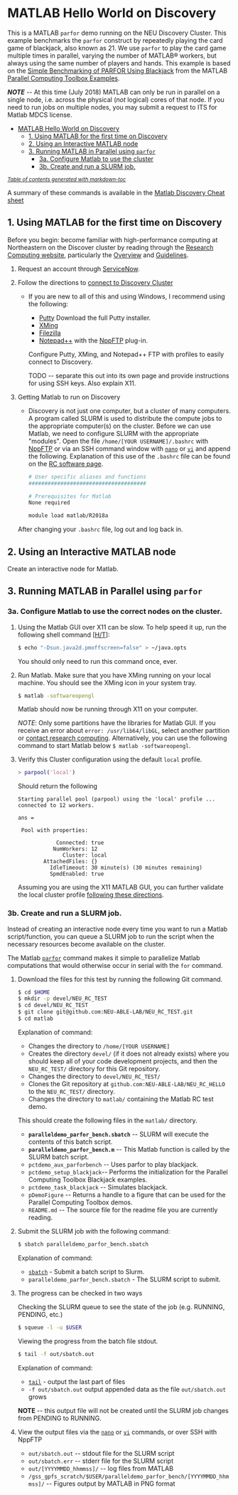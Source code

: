# MATLAB Hello World on Discovery
This is a MATLAB `parfor` demo running on the NEU Discovery Cluster. This example benchmarks the `parfor` construct by repeatedly playing the card game of blackjack, also known as 21. We use `parfor` to play the card game multiple times in parallel, varying the number of MATLAB® workers, but always using the same number of players and hands. This example is based on the [Simple Benchmarking of PARFOR Using Blackjack](https://www.mathworks.com/help/distcomp/examples/simple-benchmarking-of-parfor-using-blackjack.html) from the MATLAB [Parallel Computing Toolbox Examples](https://www.mathworks.com/help/distcomp/examples.html).

***NOTE*** -- At this time (July 2018) MATLAB can only be run in parallel on a single node, i.e. across the physical (*not* logical) cores of that node. If you need to run jobs on multiple nodes, you may submit a request to ITS for Matlab MDCS license.

- [MATLAB Hello World on Discovery](#matlab-hello-world-on-discovery)
  * [1. Using MATLAB for the first time on Discovery](#1-using-matlab-for-the-first-time-on-discovery)
  * [2. Using an Interactive MATLAB node](#2-using-an-interactive-matlab-node)
  * [3. Running MATLAB in Parallel using `parfor`](#3-running-matlab-in-parallel-using--parfor-)
    + [3a. Configure Matlab to use the cluster](#3a-configure-matlab-to-use-the-cluster)
    + [3b. Create and run a SLURM job.](#3b-create-and-run-a-slurm-job)

<small><i><a href='http://ecotrust-canada.github.io/markdown-toc/'>Table of contents generated with markdown-toc</a></i></small>

A summary of these commands is available in the [Matlab Discovery Cheat sheet](cheatsheet.md)

## 1. Using MATLAB for the first time on Discovery
Before you begin: become familiar with high-performance computing at Northeastern on the Discover cluster by reading through the [Research Computing website](https://its.northeastern.edu/researchcomputing/), particularly the [Overview](https://its.northeastern.edu/researchcomputing/overview/) and [Guidelines](https://its.northeastern.edu/researchcomputing/usage-guidelines/).

1) Request an account through [ServiceNow](https://northeastern.service-now.com/research?id=sc_cat_item&sys_id=0ae24596db535fc075892f17d496199c).

2) Follow the directions to [connect to Discovery Cluster](https://its.northeastern.edu/researchcomputing/connecting/)

    * If you are new to all of this and using Windows, I recommend using the following: 
        * [Putty](https://www.chiark.greenend.org.uk/~sgtatham/putty/latest.html) Download the full Putty installer.
        * [XMing](https://sourceforge.net/projects/xming/)
        * [Filezilla](https://filezilla-project.org/download.php?type=client)
        * [Notepad++](https://notepad-plus-plus.org/) with the [NppFTP](https://sourceforge.net/projects/nppftp/) plug-in.

        Configure Putty, XMing, and Notepad++ FTP with profiles to easily connect to Discovery.
        
        TODO -- separate this out into its own page and provide instructions for using SSH keys. Also explain X11.

3) Getting Matlab to run on Discovery

    * Discovery is not just one computer, but a cluster of many computers. A program called SLURM is used to distribute the compute jobs to the appropriate computer(s) on the cluster. Before we can use Matlab, we need to configure SLURM with the appropriate "modules". Open the file `/home/[YOUR USERNAME]/.bashrc` with [NppFTP](https://sourceforge.net/projects/nppftp/) or via an SSH command window with [`nano`](https://www.howtogeek.com/howto/42980/the-beginners-guide-to-nano-the-linux-command-line-text-editor/) or [`vi`](https://www.howtogeek.com/102468/a-beginners-guide-to-editing-text-files-with-vi/) and append the following. Explanation of this use of the `.bashrc` file can be found on the [RC software page](https://its.northeastern.edu/researchcomputing/software/).

        ```bash
        # User specific aliases and functions
        #####################################
        
        # Prerequisites for Matlab
        None required
        
        module load matlab/R2018a
        ```
        
    After changing your `.bashrc` file, log out and log back in.
				
## 2. Using an Interactive MATLAB node
Create an interactive node for Matlab. 

## 3. Running MATLAB in Parallel using `parfor`

### 3a. Configure Matlab to use the correct nodes on the cluster.

1) Using the Matlab GUI over X11 can be slow. To help speed it up, run the following shell command \[[H/T](https://www.mathworks.com/matlabcentral/answers/107239-why-does-r2013b-keyboard-freeze-when-toggling-x11-forwarded-windows)\]:

    ```bash
    $ echo "-Dsun.java2d.pmoffscreen=false" > ~/java.opts
    ```
    
    You should only need to run this command once, ever.

2) Run Matlab. Make sure that you have XMing running on your local machine. You should see the XMing icon in your system tray.

    ```bash
    $ matlab -softwareopengl
    ```
            
    Matlab should now be running through X11 on your computer.
    
    *NOTE*: Only some partitions have the libraries for Matlab GUI. If you receive an error about `error: /usr/lib64/libGL`, select another partition or [contact research computing](https://its.northeastern.edu/researchcomputing/contact/). Alternatively, you can use the following command to start Matlab below `$ matlab -softwareopengl`.
    
3) Verify this Cluster configuration using the default `local` profile.

    ```matlab
    > parpool('local')
    ```
    
    Should return the following
    
    ```
    Starting parallel pool (parpool) using the 'local' profile ... connected to 12 workers.

    ans = 

     Pool with properties: 

                Connected: true
               NumWorkers: 12
                  Cluster: local
            AttachedFiles: {}
              IdleTimeout: 30 minute(s) (30 minutes remaining)
              SpmdEnabled: true
    ```
    
    Assuming you are using the X11 MATLAB GUI, you can further validate the local cluster profile [following these directions](https://www.mathworks.com/help/distcomp/discover-clusters-and-use-cluster-profiles.html#brrzq8d-1).

### 3b. Create and run a SLURM job. 
Instead of creating an interactive node every time you want to run a Matlab script/function, you can queue a SLURM job to run the script when the necessary resources become available on the cluster. 

The Matlab [`parfor`](https://www.mathworks.com/help/distcomp/parfor.html) command makes it simple to parallelize Matlab computations that would otherwise occur in serial with the `for` command. 

1) Download the files for this test by running the following Git command.

    ```bash
    $ cd $HOME
    $ mkdir -p devel/NEU_RC_TEST
    $ cd devel/NEU_RC_TEST
    $ git clone git@github.com:NEU-ABLE-LAB/NEU_RC_TEST.git
    $ cd matlab
    ```
    
    Explanation of command:
    * Changes the directory to `/home/[YOUR USERNAME]`
    * Creates the directory `devel/` (if it does not already exists) where you should keep all of your code development projects, and then the `NEU_RC_TEST/` directory for this Git repository.
    * Changes the directory to `devel/NEU_RC_TEST/`
    * Clones the Git repository at `github.com:NEU-ABLE-LAB/NEU_RC_HELLO` to the `NEU_RC_TEST/` directory.
    * Changes the directory to `matlab/` containing the Matlab RC test demo.
    
    This should create the following files in the `matlab/` directory.
    
    * **`paralleldemo_parfor_bench.sbatch`** -- SLURM will execute the contents of this batch script.        
    * **`paralleldemo_parfor_bench.m`** -- This Matlab function is called by the SLURM batch script.   
    * `pctdemo_aux_parforbench` -- Uses parfor to play blackjack. 
    * `pctdemo_setup_blackjack`-- Performs the initialization for the Parallel Computing  Toolbox Blackjack examples.
    * `pctdemo_task_blackjack` -- Simulates blackjack.
    * `pDemoFigure` -- Returns a handle to a figure that can be used for the Parallel Computing Toolbox demos.
    * `README.md` -- The source file for the readme file you are currently reading.

2) Submit the SLURM job with the following command:

    ```bash
    $ sbatch paralleldemo_parfor_bench.sbatch
    ```
    
    Explanation of command:
    * [`sbatch`](https://slurm.schedmd.com/sbatch.html) - Submit a batch script to Slurm.
    * `paralleldemo_parfor_bench.sbatch` - The SLURM script to submit.
    
3) The progress can be checked in two ways

    Checking the SLURM queue to see the state of the job (e.g. RUNNING, PENDING, etc.)
    
    ```bash
    $ squeue -l -u $USER
    ```

    Viewing the progress from the batch file stdout.
    
    ```bash
    $ tail -f out/sbatch.out
    ```
    
    Explanation of command:
    * [`tail`](http://man7.org/linux/man-pages/man1/tail.1.html) - output the last part of files
    * `-f out/sbatch.out` output appended data as the file `out/sbatch.out` grows
    
    **NOTE** -- this output file will not be created until the SLURM job changes from PENDING to RUNNING.
    
4) View the output files via the [`nano`](https://www.howtogeek.com/howto/42980/the-beginners-guide-to-nano-the-linux-command-line-text-editor/) or [`vi`](https://www.howtogeek.com/102468/a-beginners-guide-to-editing-text-files-with-vi/) commands, or over SSH with NppFTP

    * `out/sbatch.out` -- stdout file for the SLURM script
    * `out/sbatch.err` -- stderr file for the SLURM script
    * `out/[YYYYMMDD_hhmmss]/` -- log files from MATLAB
    * `/gss_gpfs_scratch/$USER/paralleldemo_parfor_bench/[YYYYMMDD_hhmmss]/` -- Figures output by MATLAB in PNG format
    
    
    
